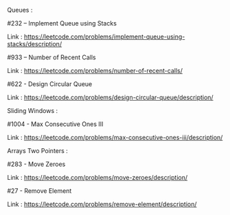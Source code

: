 Queues   :

#232 – Implement Queue using Stacks

Link : https://leetcode.com/problems/implement-queue-using-stacks/description/


#933 – Number of Recent Calls

Link : https://leetcode.com/problems/number-of-recent-calls/


#622 - Design Circular Queue

Link : https://leetcode.com/problems/design-circular-queue/description/


Sliding Windows  :

#1004 - Max Consecutive Ones III

Link : https://leetcode.com/problems/max-consecutive-ones-iii/description/


Arrays Two Pointers :

#283 - Move Zeroes

Link : https://leetcode.com/problems/move-zeroes/description/

#27 - Remove Element

Link : https://leetcode.com/problems/remove-element/description/